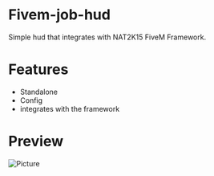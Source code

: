 # **Fivem-job-hud**
Simple hud that integrates with NAT2K15 FiveM Framework.

# **Features**
- Standalone
- Config
- integrates with the framework

# **Preview**
![Picture](https://cdn.nat2k15.xyz/img/FiveM_GTAProcess_4fN0ApD0RT.png)
